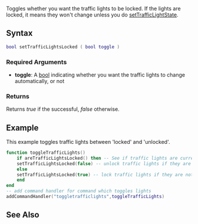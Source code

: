 Toggles whether you want the traffic lights to be locked. If the lights are locked, it means they won't change unless you do [setTrafficLightState](/docs/setTrafficLightState.md "wikilink").

Syntax
------

``` lua
bool setTrafficLightsLocked ( bool toggle )
```

### Required Arguments

-   **toggle**: A [bool](/docs/bool.md "wikilink") indicating whether you want the traffic lights to change automatically, or not

### Returns

Returns *true* if the successful, *false* otherwise.

Example
-------

This example toggles traffic lights between 'locked' and 'unlocked'.

``` lua
function toggleTrafficLights()
    if areTrafficLightsLocked() then -- See if traffic lights are currently locked
    setTrafficLightsLocked(false) -- unlock traffic lights if they are currently locked
    else
    setTrafficLightsLocked(true) -- lock traffic lights if they are not locked
    end
end
-- add command handler for command which toggles lights
addCommandHandler("toggletrafficlights",toggleTrafficLights)
```

See Also
--------
